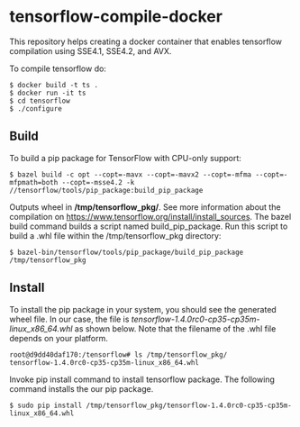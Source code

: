 # tensorflow-compile-docker
This repository helps creating a docker container that enables tensorflow compilation using SSE4.1, SSE4.2, and AVX.

To compile tensorflow do:

```
$ docker build -t ts .
$ docker run -it ts
$ cd tensorflow
$ ./configure
```

## Build ##

To build a pip package for TensorFlow with CPU-only support:
```
$ bazel build -c opt --copt=-mavx --copt=-mavx2 --copt=-mfma --copt=-mfpmath=both --copt=-msse4.2 -k //tensorflow/tools/pip_package:build_pip_package
```
Outputs wheel in **/tmp/tensorflow_pkg/**.
See more information about the compilation on https://www.tensorflow.org/install/install_sources.
The bazel build command builds a script named build_pip_package.
Run this script to build a .whl file within the /tmp/tensorflow_pkg directory:
```
$ bazel-bin/tensorflow/tools/pip_package/build_pip_package /tmp/tensorflow_pkg
```

## Install ##


To install the pip package in your system, you should see the generated wheel file. In our case, the file is *tensorflow-1.4.0rc0-cp35-cp35m-linux_x86_64.whl* as shown below. Note that the filename of the .whl file depends on your platform.

```
root@d9dd40daf170:/tensorflow# ls /tmp/tensorflow_pkg/
tensorflow-1.4.0rc0-cp35-cp35m-linux_x86_64.whl
```

Invoke pip install command to install tensorflow package.
The following command installs the our pip package.
```
$ sudo pip install /tmp/tensorflow_pkg/tensorflow-1.4.0rc0-cp35-cp35m-linux_x86_64.whl
```
